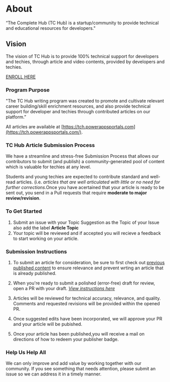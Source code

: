 # About
“The Complete Hub (TC Hub) is a startup/community to provide technical and educational resources for developers."

## Vision
The vision of TC Hub is to provide 100% technical support for developers and techies, through article and video contents, provided by developers and techies.

[ENROLL HERE](https://docs.google.com/forms/d/e/1FAIpQLSfTbj3kqvEJEb5RLjqJurfbHa8ckzQx0CjRzaizblue9ZOK5A/viewform?usp=sf_link)

### Program Purpose
"The TC Hub writing program was created to promote and cultivate relevant career building/skill enrichment resources, and also provide technical support for developer and techies through contributed articles on our platform.”

All articles are available at [https://tch.powerappsportals.com](https://tch.powerappsportals.com/).


### TC Hub Article Submission Process
We have a streamline and stress-free Submission Process that allows our contributors to submit (and publish) a community-generated pool of content which is valuable for techies at any level.

Students and young techies are expected to contribute standard and well-read articles. (i.e. *articles that are well articulated with little or no need for further corrections*.Once you have acertained that your article is ready to be sent out, you send in a Pull requests that require **moderate to major review/revision**.

### To Get Started
1. Submit an issue with your Topic Suggestion as the Topic of your Issue also add the label **Article Topic**
2. Your topic will be reviewed and if accepted you will recieve a feedback to start working on your article. 

### Submission Instructions
1. To submit an article for consideration, be sure to first check out [previous published content](https://tch.powerappsports.com) to ensure relevance and prevent wrting an article that is already published. 

2. When you're ready to submit a polished (error-free) draft for review, open a PR with your draft. [*View instructions here*](https://github.com/section-io/engineering-education/blob/master/new_contributors/UPLOAD_INSTRUCTIONS.md)
3. Articles will be reviewed for technical accuracy, relevance, and quality. Comments and requested revisions will be provided within the opened PR.
4. Once suggested edits have been incorporated, we will approve your PR and your article will be pubished.
5. Once your article has been published,you will receive a mail on directions of how to redeem your publisher badge.

### Help Us Help All
We can only improve and add value by working together with our community. If you see something that needs attention, please submit an issue so we can address it in a timely manner.
